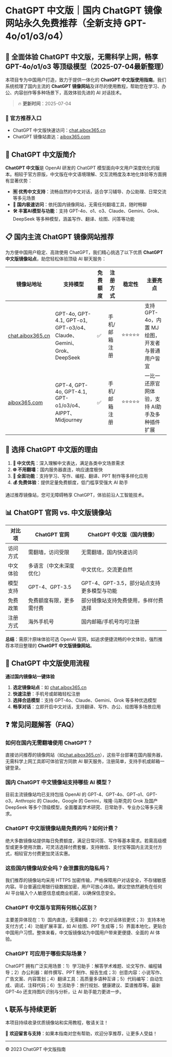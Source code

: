 # ChatGPT 中文版｜国内 ChatGPT 镜像网站永久免费推荐（全新支持 GPT-4o/o1/o3/o4）

## 📢 全面体验 ChatGPT 中文版，无需科学上网，畅享 GPT-4o/o1/o3 等顶级模型（2025-07-04最新整理）

本项目专为中国用户打造，致力于提供一体化的 **ChatGPT 中文版使用指南**。我们系统梳理了国内主流的 **ChatGPT 镜像网站**及详尽的使用教程，帮助您在学习、办公、内容创作等多种场景下，高效体验先进的 AI 对话技术。

> 🔥 **更新时间**：2025-07-04

### 🚀 官方推荐入口

- ChatGPT 中文版快速访问：[chat.aibox365.cn](https://chat.aibox365.cn)
- ChatGPT 镜像站直达：[aibox365.com](https://aibox365.com)

## 🤔 ChatGPT 中文版简介

**ChatGPT 中文版**是 OpenAI 研发的 ChatGPT 模型面向中文用户深度优化的版本。相较于官方原版，中文版在中文语境理解、交互流畅度及本地化体验等方面拥有显著优势：

- **🈶 优秀中文支持**：流畅自然的中文对话，适合学习辅导、办公助理、日常交流等多元场景
- **🚀 国内极速访问**：依托国内镜像网站，无需任何翻墙工具，随时畅聊
- **🛠️ 丰富AI模型与功能**：支持 GPT-4o、o1、o3、Claude、Gemini、Grok、DeepSeek 等多种模型，涵盖写作、翻译、绘图、问答等功能

## 📋 国内主流 ChatGPT 镜像网站推荐

为方便中国用户稳定、高效使用 ChatGPT，我们精心挑选了以下优质 **ChatGPT 中文版镜像站点**，助您轻松体验顶级 AI 聊天服务：

| 镜像站地址 | 支持模型 | 免费额度 | 注册方式 | 稳定性 | 主要亮点 |
|------------|----------|----------|----------|--------|----------|
| [chat.aibox365.cn](https://chat.aibox365.cn) | GPT-4o, GPT-4.1, GPT-o1, GPT-o3/o4、Claude、Gemini、Grok、DeepSeek | ✅ | 手机/邮箱注册 | ⭐⭐⭐⭐⭐ | 支持 GPT-4o，内置 MJ 绘图，开发者与普通用户皆宜 |
| [aibox365.com](https://aibox365.com) | GPT-4, GPT-4o, GPT-4.1, GPT-o1/o3/o4、AIPPT、Midjourney | ✅ | 手机/邮箱注册 | ⭐⭐⭐⭐⭐ | 一比一还原官网体验，支持 AI助手及多种插件扩展 |

## 🌟 选择 ChatGPT 中文版的理由

1. **📝 中文优先**：深入理解中文表达，满足各类中文场景需求
2. **🌐 不用翻墙**：国内服务器直连，响应速度极快
3. **🎯 全面功能**：支持学习、写作、编程、翻译、PPT 制作等多样化应用
4. **💰 免费体验**：提供足量免费额度，低门槛享受强大 AI 助手

通过推荐镜像站，您可无障碍畅享 ChatGPT，体验前沿人工智能技术。

## 📊 ChatGPT 官网 vs. 中文版镜像站

| 对比项 | ChatGPT 官网 | ChatGPT 中文版（国内镜像） |
|--------|--------------|-----------------------------|
| 访问方式 | 需翻墙，访问受限 | 无需翻墙，国内快速访问 |
| 中文体验 | 多语言（中文未深度优化） | 中文优化，交流更自然 |
| 模型支持 | GPT-4、GPT-3.5 | GPT-4、GPT-3.5，部分站点支持更多模型与功能 |
| 免费政策 | 免费额度有限，更多需付费 | 部分镜像站支持免费使用，多样付费选择 |
| 注册方式 | 海外手机号 | 国内邮箱/手机号均可注册 |

**总结**：需原汁原味体验可选 OpenAI 官网，如追求便捷流畅的中文体验，强烈推荐本项目整理的 **ChatGPT 中文版镜像网站**。

## 📝 ChatGPT 中文版使用流程

**通过国内镜像站一键体验**

1. **选定镜像站点**：如 [chat.aibox365.cn](https://chat.aibox365.cn)
2. **快速注册**：手机号或邮箱轻松注册
3. **选择合适模型**：支持 GPT-4o、Claude、Gemini、Grok 等多种优选模型
4. **畅享对话**：立即开启中文对话，支持翻译、写作、办公、绘图等多场景应用

## ❓ 常见问题解答（FAQ）

### 如何在国内无需翻墙使用 ChatGPT？

直接访问推荐的镜像网站（如[chat.aibox365.cn](https://chat.aibox365.cn)），这些平台部署在国内服务器，无需科学上网工具即可体验官方同款 AI 聊天服务，注册简单，支持手机或邮箱一键登录。

### 国内 ChatGPT 中文镜像站支持哪些 AI 模型？

目前主流镜像站均已支持包括 OpenAI 的 GPT-4、GPT-4o、GPT-o1、GPT-o3，Anthropic 的 Claude，Google 的 Gemini，埃隆·马斯克的 Grok 及国产 DeepSeek 等多个顶级模型，全面覆盖学术研究、日常助手、专业办公等多元需求。

### ChatGPT 中文版镜像站是免费的吗？如何计费？

绝大多数镜像站提供每日免费额度，满足日常问答、写作等基本需求。若需高级模型或更多使用次数，可灵活选择付费套餐，支持微信、支付宝等国内主流支付方式，相较官方付费更加灵活实惠。

### 这些国内镜像站安全吗？会泄露我的隐私吗？

我们推荐的镜像站均采用 HTTPS 加密传输，严格保障用户对话安全，不存储敏感内容。平台普遍应用银行级数据加密，用户可放心体验。建议您依然避免在任何 AI 平台输入个人敏感信息或商业机密，以确保信息安全。

### ChatGPT 中文版与官网有何核心区别？

主要差异体现在：1）国内直连，无需翻墙；2）中文对话体验更优；3）支持本地支付方式；4）功能扩展丰富，如 AI 绘图、PPT 生成等；5）界面本地化，更贴合中国用户习惯。整体来看，中文版镜像站为中国用户带来更便捷、全面的 AI 体验。

### ChatGPT 可应用于哪些实际场景？

ChatGPT 拥有广泛实用场景：1）学习助手：解答学术难题、论文写作、编程辅导；2）办公利器：邮件撰写、PPT 制作、报告生成；3）创意内容：小说写作、广告文案、内容策划；4）翻译工具：高质量多语种互译；5）代码编写：自动生成、调试、注释代码；6）生活助手：旅行规划、健康建议、菜谱推荐等。最新 GPT-4o 还支持图片识别与分析，让 AI 助手能力更进一步。

## 📞 联系与持续更新

本项目持续收录优质镜像站和实用教程，敬请关注！

🌟 **欢迎留言与支持**：如果本指南对您有帮助，欢迎分享推荐，让更多人受益！

---

© 2023 ChatGPT 中文版指南
